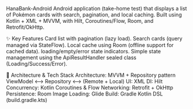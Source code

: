 HanaBank-Android
Android application (take-home test) that displays a list of Pokémon cards with search, pagination, and local caching. Built using Kotlin + XML + MVVM, with Hilt, Coroutines/Flow, Room, and Retrofit/OkHttp.

✨ Key Features
Card list with pagination (lazy load).
Search cards (query managed via StateFlow).
Local cache using Room (offline support for cached data).
loading/empty/error state indicators.
Simple state management using the ApiResultHandler sealed class (Loading/Success/Error).

🧱 Architecture & Tech Stack
Architecture: MVVM + Repository pattern
ViewModel ⟷ Repository ⟷ (Remote + Local)
UI: XML
DI: Hilt
Concurrency: Kotlin Coroutines & Flow
Networking: Retrofit + OkHttp
Persistence: Room
Image Loading: Glide
Build: Gradle Kotlin DSL (build.gradle.kts)
